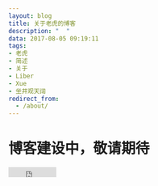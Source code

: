 ```yaml
---
layout: blog
title: 关于老虎的博客
description: "  "
data: 2017-08-05 09:19:11
tags: 
- 老虎
- 简述
- 关于
- Liber
- Xue
- 坐井观天阔
redirect_from:
  - /about/
---
```


# 博客建设中，敬请期待
 

 
<iframe src="http://ghbtns.com/github-btn.html?user=老虎&repo=老虎.github.io&type=fork&count=true" allowtransparency="true" frameborder="0" scrolling="0" width="95" height="20"></iframe>
 



